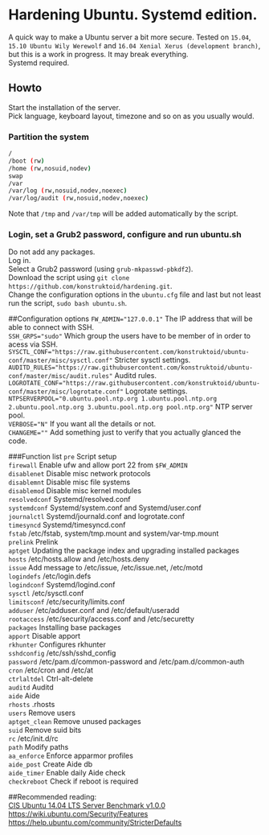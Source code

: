 # Hardening Ubuntu. Systemd edition.  
A quick way to make a Ubuntu server a bit more secure.
Tested on `15.04`, `15.10 Ubuntu Wily Werewolf` and `16.04 Xenial Xerus (development branch)`, but this is a work in progress. It may break everything.  
Systemd required.  

## Howto
Start the installation of the server.  
Pick language, keyboard layout, timezone and so on as you usually would.  

### Partition the system
```sh 
/
/boot (rw)
/home (rw,nosuid,nodev)
swap
/var
/var/log (rw,nosuid,nodev,noexec)
/var/log/audit (rw,nosuid,nodev,noexec)
```

Note that `/tmp` and `/var/tmp` will be added automatically by the script.  

### Login, set a Grub2 password, configure and run ubuntu.sh
Do not add any packages.    
Log in.    
Select a Grub2 password (using `grub-mkpasswd-pbkdf2`).  
Download the script using `git clone https://github.com/konstruktoid/hardening.git`.   
Change the configuration options in the `ubuntu.cfg` file and last but not least run the script, `sudo bash ubuntu.sh`.  

##Configuration options
`FW_ADMIN="127.0.0.1"`  The IP address that will be able to connect with SSH.  
`SSH_GRPS="sudo"` Which group the users have to be member of in order to acess via SSH.  
`SYSCTL_CONF="https://raw.githubusercontent.com/konstruktoid/ubuntu-conf/master/misc/sysctl.conf"` Stricter sysctl settings.  
`AUDITD_RULES="https://raw.githubusercontent.com/konstruktoid/ubuntu-conf/master/misc/audit.rules"` Auditd rules.  
`LOGROTATE_CONF="https://raw.githubusercontent.com/konstruktoid/ubuntu-conf/master/misc/logrotate.conf"` Logrotate settings.  
`NTPSERVERPOOL="0.ubuntu.pool.ntp.org 1.ubuntu.pool.ntp.org 2.ubuntu.pool.ntp.org 3.ubuntu.pool.ntp.org pool.ntp.org"` NTP server pool.  
`VERBOSE="N"` If you want all the details or not.  
`CHANGEME=""` Add something just to verify that you actually glanced the code.  

###Function list
`pre` Script setup  
`firewall` Enable ufw and allow port 22 from `$FW_ADMIN`  
`disablenet` Disable misc network protocols  
`disablemnt` Disable misc file systems  
`disablemod` Disable misc kernel modules  
`resolvedconf` Systemd/resolved.conf  
`systemdconf` Systemd/system.conf and Systemd/user.conf  
`journalctl` Systemd/journald.conf and logrotate.conf  
`timesyncd` Systemd/timesyncd.conf  
`fstab` /etc/fstab, system/tmp.mount and system/var-tmp.mount  
`prelink` Prelink  
`aptget` Updating the package index and upgrading installed packages  
`hosts` /etc/hosts.allow and /etc/hosts.deny  
`issue` Add message to /etc/issue, /etc/issue.net, /etc/motd  
`logindefs` /etc/login.defs  
`logindconf` Systemd/logind.conf  
`sysctl` /etc/sysctl.conf  
`limitsconf` /etc/security/limits.conf  
`adduser` /etc/adduser.conf and /etc/default/useradd  
`rootaccess` /etc/security/access.conf and /etc/securetty  
`packages` Installing base packages  
`apport` Disable apport  
`rkhunter` Configures rkhunter  
`sshdconfig` /etc/ssh/sshd_config  
`password` /etc/pam.d/common-password and /etc/pam.d/common-auth  
`cron` /etc/cron and /etc/at  
`ctrlaltdel` Ctrl-alt-delete  
`auditd` Auditd  
`aide` Aide  
`rhosts` .rhosts  
`users` Remove users  
`aptget_clean` Remove unused packages  
`suid` Remove suid bits  
`rc` /etc/init.d/rc  
`path` Modify paths  
`aa_enforce` Enforce apparmor profiles  
`aide_post` Create Aide db  
`aide_timer` Enable daily Aide check  
`checkreboot` Check if reboot is required

##Recommended reading:  
[CIS Ubuntu 14.04 LTS Server Benchmark v1.0.0](https://benchmarks.cisecurity.org/downloads/show-single/?file=ubuntu1404.100)  
https://wiki.ubuntu.com/Security/Features  
https://help.ubuntu.com/community/StricterDefaults  


